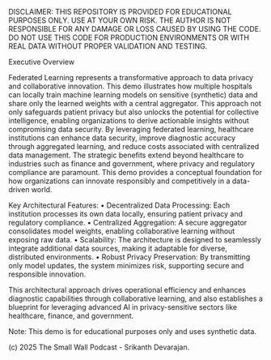 
DISCLAIMER: THIS REPOSITORY IS PROVIDED FOR EDUCATIONAL PURPOSES ONLY. USE AT YOUR OWN RISK. THE AUTHOR IS 
NOT RESPONSIBLE FOR ANY DAMAGE OR LOSS CAUSED BY USING THE CODE. DO NOT USE THIS CODE FOR PRODUCTION ENVIRONMENTS 
OR WITH REAL DATA WITHOUT PROPER VALIDATION AND TESTING.

Executive Overview

Federated Learning represents a transformative approach to data privacy and collaborative innovation. This demo illustrates how multiple hospitals can locally train machine learning models on sensitive (synthetic) data and share only the learned weights with a central aggregator. This approach not only safeguards patient privacy but also unlocks the potential for collective intelligence, enabling organizations to derive actionable insights without compromising data security. By leveraging federated learning, healthcare institutions can enhance data security, improve diagnostic accuracy through aggregated learning, and reduce costs associated with centralized data management. The strategic benefits extend beyond healthcare to industries such as finance and government, where privacy and regulatory compliance are paramount. This demo provides a conceptual foundation for how organizations can innovate responsibly and competitively in a data-driven world.

Key Architectural Features:
	•	Decentralized Data Processing: Each institution processes its own data locally, ensuring patient privacy and regulatory compliance.
	•	Centralized Aggregation: A secure aggregator consolidates model weights, enabling collaborative learning without exposing raw data.
	•	Scalability: The architecture is designed to seamlessly integrate additional data sources, making it adaptable for diverse, distributed environments.
	•	Robust Privacy Preservation: By transmitting only model updates, the system minimizes risk, supporting secure and responsible innovation.

This architectural approach drives operational efficiency and enhances diagnostic capabilities through collaborative learning, and also establishes a blueprint for leveraging advanced AI in privacy-sensitive sectors like healthcare, finance, and government.


Note: This demo is for educational purposes only and uses synthetic data.


(c) 2025 The Small Wall Podcast - Srikanth Devarajan. 
